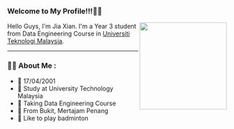### Welcome to My Profile!!!🤗🤗
<img align="right" width="200px" src= "https://media.tenor.com/FABadXdQ65MAAAAC/hi-hello.gif](https://tenor.com/view/ეიფორია-ხათუნა-ღიმილი-გაიღიმე-სალამი-gif-25827263" >  

Hello Guys, I'm Jia Xian. I'm a Year 3 student from Data Engineering Course in [Universiti Teknologi Malaysia](https://www.utm.my/).

---

### :man_technologist: About Me :

- 📆 17/04/2001
- 🏫 Study at University Technology Malaysia
- 📝 Taking Data Engineering Course
- 🦺 From Bukit, Mertajam Penang
- 🏸 Like to play badminton


